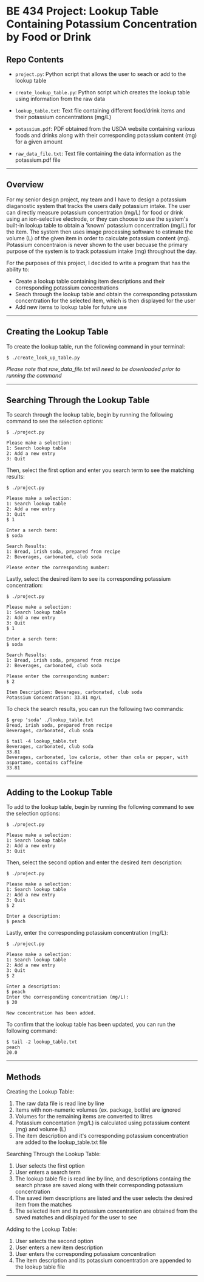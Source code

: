 # BE 434 Project: Lookup Table Containing Potassium Concentration by Food or Drink

## Repo Contents 

- `project.py`: Python script that allows the user to seach or add to the lookup table 

- `create_lookup_table.py`: Python script which creates the lookup table using information from the raw data 

- `lookup_table.txt`: Text file containing different food/drink items and their potassium concentrations (mg/L)

- `potassium.pdf`: PDF obtained from the USDA website containing various foods and drinks along with their corresponding potassium content (mg) for a given amount

- `raw_data_file.txt`: Text file containing the data information as the potassium.pdf file 

---

## Overview

For my senior design project, my team and I have to design a potassium diaganostic system that tracks the users daily potassium intake. The user can directly measure potassium concentration (mg/L) for food or drink using an ion-selective electrode, or they can choose to use the system's built-in lookup table to obtain a 'known' potassium concentration (mg/L) for the item. The system then uses image processing software to estimate the volume (L) of the given item in order to calculate potassium content (mg). Potassium concentraion is never shown to the user becuase the primary purpose of the system is to track potassium intake (mg) throughout the day.

For the purposes of this project, I decided to write a program that has the ability to: 
- Create a lookup table containing item descriptions and their corresponding potassium concentrations
- Seach through the lookup table and obtain the corresponding potassium concentration for the selected item, which is then displayed for the user
- Add new items to lookup table for future use

---

## Creating the Lookup Table 

To create the lookup table, run the following command in your terminal: 

```
$ ./create_look_up_table.py
```
*Please note that raw_data_file.txt will need to be downloaded prior to running the command*

---

## Searching Through the Lookup Table

To search through the lookup table, begin by running the following command to see the selection options: 
```
$ ./project.py             

Please make a selection:
1: Search lookup table
2: Add a new entry
3: Quit
```

Then, select the first option and enter you search term to see the matching results:
```
$ ./project.py             

Please make a selection:
1: Search lookup table
2: Add a new entry
3: Quit
$ 1

Enter a serch term:
$ soda 

Search Results:
1: Bread, irish soda, prepared from recipe
2: Beverages, carbonated, club soda 

Please enter the corresponding number:
```

Lastly, select the desired item to see its corresponding potassium concentration:
```
$ ./project.py             

Please make a selection:
1: Search lookup table
2: Add a new entry
3: Quit
$ 1

Enter a serch term:
$ soda 

Search Results:
1: Bread, irish soda, prepared from recipe
2: Beverages, carbonated, club soda

Please enter the corresponding number:
$ 2

Item Description: Beverages, carbonated, club soda
Potassium Concentration: 33.81 mg/L  
```

To check the search results, you can run the following two commands: 
```
$ grep 'soda' ./lookup_table.txt 
Bread, irish soda, prepared from recipe
Beverages, carbonated, club soda
```
```
$ tail -4 lookup_table.txt      
Beverages, carbonated, club soda
33.81
Beverages, carbonated, low calorie, other than cola or pepper, with aspartame, contains caffeine
33.81
```

---

## Adding to the Lookup Table

To add to the lookup table, begin by running the following command to see the selection options: 
```
$ ./project.py             

Please make a selection:
1: Search lookup table
2: Add a new entry
3: Quit
```

Then, select the second option and enter the desired item description:
```
$ ./project.py             

Please make a selection:
1: Search lookup table
2: Add a new entry
3: Quit
$ 2

Enter a description:
$ peach
```

Lastly, enter the corresponding potassium concentration (mg/L):
```
$ ./project.py             

Please make a selection:
1: Search lookup table
2: Add a new entry
3: Quit
$ 2

Enter a description:
$ peach
Enter the corresponding concentration (mg/L):
$ 20

New concentration has been added.
```

To confirm that the lookup table has been updated, you can run the following command: 
```
$ tail -2 lookup_table.txt 
peach
20.0
```

---

## Methods

Creating the Lookup Table:
1. The raw data file is read line by line 
2. Items with non-numeric volumes (ex. package, bottle) are ignored
3. Volumes for the remaining items are converted to litres 
4. Potassium concentation (mg/L) is calculated using potassium content (mg) and volume (L)
5. The item description and it's corresponding potassium concentration are added to the lookup_table.txt file

Searching Through the Lookup Table:
1. User selects the first option
2. User enters a search term
4. The lookup table file is read line by line, and descriptions containg the search phrase are saved along with their corresponding potassium concentration
4. The saved item descriptions are listed and the user selects the desired item from the matches
5. The selected item and its potassium concentration are obtained from the saved matches and displayed for the user to see

Adding to the Lookup Table:
1. User selects the second option
2. User enters a new item description
3. User enters the corresponding potassium concentration
4. The item description and its potassium concentration are appended to the lookup table file

---
